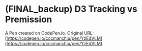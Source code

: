 # (FINAL_backup) D3 Tracking vs Premission 

A Pen created on CodePen.io. Original URL: [https://codepen.io/cccmanchiu/pen/YzEdVLM](https://codepen.io/cccmanchiu/pen/YzEdVLM).


